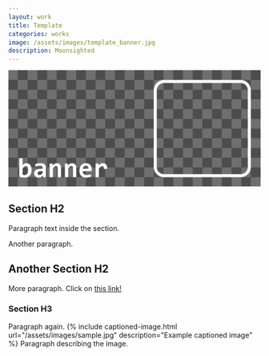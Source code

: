 ```yaml
---
layout: work
title: Template
categories: works
image: /assets/images/template_banner.jpg
description: Moonsighted
---
```

![cover](/assets/images/template_banner.jpg)
## Section H2
Paragraph text inside the section.

Another paragraph.

## Another Section H2
More paragraph. Click on [this link!](https://cbaldwin.art)

### Section H3
Paragraph again.
{% include captioned-image.html url="/assets/images/sample.jpg" description="Example captioned image" %}
Paragraph describing the image.


